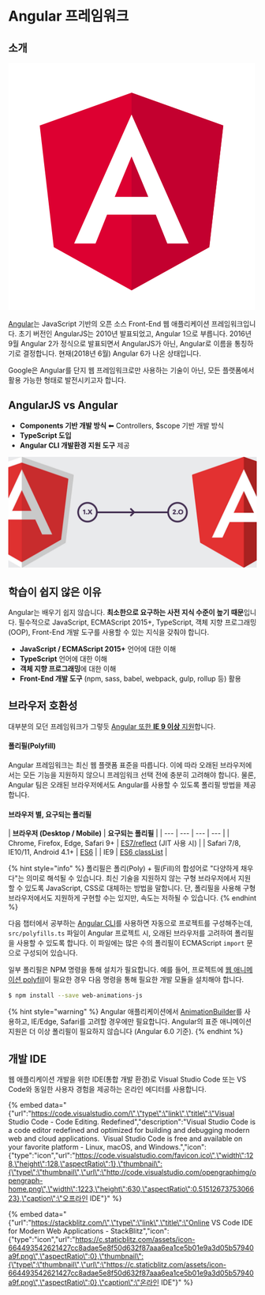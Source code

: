 # Angular 프레임워크

## 소개

![Anglar Framework](.gitbook/assets/angular%20%281%29.svg)

[Angular](https://angular.io)는 JavaScript 기반의 오픈 소스 Front-End 웹 애플리케이션 프레임워크입니다. 초기 버전인 AngularJS는 2010년 발표되었고, Angular 1으로 부릅니다. 2016년 9월 Angular 2가 정식으로 발표되면서 AngularJS가 아닌, Angular로 이름을 통칭하기로 결정합니다. 현재\(2018년 6월\) Angular 6가 나온 상태입니다.

Google은 Angular를 단지 웹 프레임워크로만 사용하는 기술이 아닌, 모든 플랫폼에서 활용 가능한 형태로 발전시키고자 합니다.

## AngularJS  vs  Angular

* **Components 기반 개발 방식** ⬅︎ Controllers, $scope 기반 개발 방식
* **TypeScript 도입**
* **Angular CLI 개발환경 지원 도구** 제공

![AngularJS vs Angular](.gitbook/assets/angularjs-angular2-logo-change.jpg)

## 학습이 쉽지 않은 이유

Angular는 배우기 쉽지 않습니다. **최소한으로 요구하는 사전 지식 수준이 높기 때문**입니다. 필수적으로 JavaScript, ECMAScript 2015+, TypeScript, 객체 지향 프로그래밍\(OOP\), Front-End 개발 도구를 사용할 수 있는 지식을 갖춰야 합니다.

* **JavaScript / ECMAScript 2015+** 언어에 대한 이해
* **TypeScript** 언어에 대한 이해
* **객체 지향 프로그래밍**에 대한 이해
* **Front-End 개발 도구** \(npm, sass, babel, webpack, gulp, rollup 등\) 활용

## 브라우저 호환성

대부분의 모던 프레임워크가 그렇듯 [Angular 또한 **IE 9 이상** 지원](https://angular.io/guide/browser-support)합니다. 

#### 폴리필\(Polyfill\)

Angular 프레임워크는 최신 웹 플랫폼 표준을 따릅니다. 이에 따라 오래된 브라우저에서는 모든 기능을 지원하지 않으니 프레임워크 선택 전에 충분히 고려해야 합니다. 물론, Angular 팀은 오래된 브라우저에서도 Angular를 사용할 수 있도록 폴리필 방법을 제공합니다.

#### 브라우저 별, 요구되는 폴리필

| **브라우저 \(Desktop / Mobile\)** | **요구되는 폴리필** |
| --- | --- | --- | --- |
| Chrome, Firefox, Edge, Safari 9+ | [ES7/reflect](https://angular.io/guide/browser-support#core-es7-reflect) \(JIT 사용 시\) |
| Safari 7/8, IE10/11, Android 4.1+ | [ES6](https://angular.io/guide/browser-support#core-es6) |
| IE9 | [ES6 classList](https://angular.io/guide/browser-support#classlist) |

{% hint style="info" %}
폴리필은 폴리\(Poly\) + 필\(Fill\)의 합성어로 "다양하게 채우다"는 의미로 해석될 수 있습니다. 최신 기술을 지원하지 않는 구형 브라우저에서 지원할 수 있도록 JavaScript, CSS로 대체하는 방법을 말합니다. 단, 폴리필을 사용해 구형 브라우저에서도 지원하게 구현할 수는 있지만, 속도는 저하될 수 있습니다.
{% endhint %}

다음 챕터에서 공부하는 [Angular CLI](https://github.com/angular/angular-cli/wiki)를 사용하면 자동으로 프로젝트를 구성해주는데, `src/polyfills.ts` 파일이 Angular 프로젝트 시, 오래된 브라우저를 고려하여 폴리필을 사용할 수 있도록 합니다. 이 파일에는 많은 수의 ​​폴리필이 ECMAScript `import` 문으로 구성되어 있습니다.

일부 폴리필은 NPM 명령을 통해 설치가 필요합니다. 예를 들어, 프로젝트에 [웹 애니메이션 polyfill](http://caniuse.com/#feat=web-animation)이 필요한 경우 다음 명령을 통해 필요한 개발 모듈을 설치해야 합니다.

```bash
$ npm install --save web-animations-js
```

{% hint style="warning" %}
Angular 애플리케이션에서 [AnimationBuilder](https://angular.io/api/animations/AnimationBuilder)를 사용하고, IE/Edge, Safari를 고려할 경우에만 필요합니다. Angular의 표준 애니메이션 지원은 더 이상 폴리필이 필요하지 않습니다 \(Angular 6.0 기준\).
{% endhint %}

## 개발 IDE

웹 애플리케이션 개발을 위한 IDE\(통합 개발 환경\)로 Visual Studio Code 또는 VS Code와 동일한 사용자 경험을 제공하는 온라인 에디터를 사용합니다.

{% embed data="{\"url\":\"https://code.visualstudio.com/\",\"type\":\"link\",\"title\":\"Visual Studio Code - Code Editing. Redefined\",\"description\":\"Visual Studio Code is a code editor redefined and optimized for building and debugging modern web and cloud applications.  Visual Studio Code is free and available on your favorite platform - Linux, macOS, and Windows.\",\"icon\":{\"type\":\"icon\",\"url\":\"https://code.visualstudio.com/favicon.ico\",\"width\":128,\"height\":128,\"aspectRatio\":1},\"thumbnail\":{\"type\":\"thumbnail\",\"url\":\"http://code.visualstudio.com/opengraphimg/opengraph-home.png\",\"width\":1223,\"height\":630,\"aspectRatio\":0.5151267375306623},\"caption\":\"오프라인 IDE\"}" %}

{% embed data="{\"url\":\"https://stackblitz.com/\",\"type\":\"link\",\"title\":\"Online VS Code IDE for Modern Web Applications - StackBlitz\",\"icon\":{\"type\":\"icon\",\"url\":\"https://c.staticblitz.com/assets/icon-664493542621427cc8adae5e8f50d632f87aaa6ea1ce5b01e9a3d05b57940a9f.png\",\"aspectRatio\":0},\"thumbnail\":{\"type\":\"thumbnail\",\"url\":\"https://c.staticblitz.com/assets/icon-664493542621427cc8adae5e8f50d632f87aaa6ea1ce5b01e9a3d05b57940a9f.png\",\"aspectRatio\":0},\"caption\":\"온라인 IDE\"}" %}

